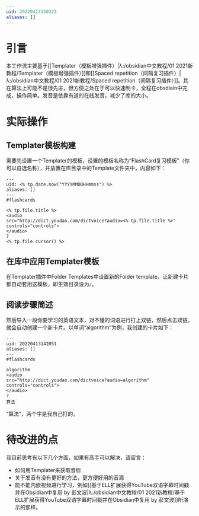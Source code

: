 ```yaml
---
uid: 20220413150323
aliases: []
---
```

# 引言
本工作流主要基于[[Templater（模板增强插件）|λ:/obsidian中文教程/01 2021新教程/Templater（模板增强插件）]]和[[Spaced repetition（间隔复习插件）|λ:/obsidian中文教程/01 2021新教程/Spaced repetition（间隔复习插件）]]。其在算法上可能不是很先进，但方便之处在于可以快速制卡，全程在obsdiain中完成，操作简单。发音是依靠有道的在线发音，减少了库的大小。

# 实际操作
## Templater模板构建
需要先设置一个Templater的模板，设置的模板名称为“FlashCard复习模板”（你可以自选名称），并放置在库目录中的Template文件夹中，内容如下：

```
---
uid: <% tp.date.now("YYYYMMDDHHmmss") %>
aliases: []
---
#flashcards 

<% tp.file.title %>
<audio  
src="http://dict.youdao.com/dictvoice?audio=<% tp.file.title %>" controls="controls"> 
</audio> 
?
<% tp.file.cursor() %>
```

## 在库中应用Templater模板
在Templater插件中Folder Templates中设置新的Folder template，让新建卡片都自动套用这模板，即生效目录设为`/`。

## 阅读步骤简述
然后导入一段你要学习的英语文本，对不懂的词语进行打上双链，然后点击双链，就会自动创建一个新卡片。以单词“algorithm”为例，我创建的卡片如下：

```
---
uid: 20220413142051
aliases: []
---
#flashcards 

algorithm
<audio  
src="http://dict.youdao.com/dictvoice?audio=algorithm" controls="controls"> 
</audio> 
?
算法
```

“算法”，两个字是我自己打的。

# 待改进的点
我目前思考有以下几个方面，如果有高手可以解决，请留言：
- 如何用Templater来获取音标
- 关于发音有没有更好的方法，更方便好用的音源
- 能不能内嵌视频进行学习，例如[[基于ELL扩展获得YouTube双语字幕时间戳并在Obsidian中复用 by 彭文波|λ:/obsidian中文教程/01 2021新教程/基于ELL扩展获得YouTube双语字幕时间戳并在Obsidian中复用 by 彭文波]]所演示的那样。